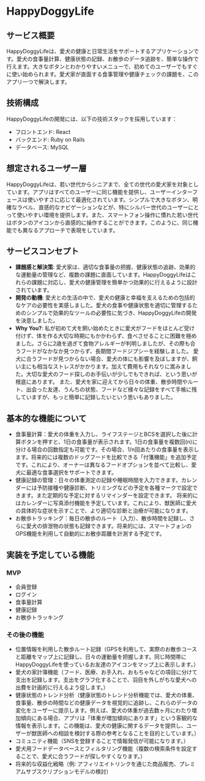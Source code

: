 # HappyDoggyLife

## サービス概要
HappyDoggyLifeは、愛犬の健康と日常生活をサポートするアプリケーションです。愛犬の食事量計算、健康状態の記録、お散歩のデータ追跡を、簡単な操作で行えます。大きなボタンとわかりやすいメニューで、初めてのユーザーでもすぐに使い始められます。愛犬家が直面する食事管理や健康チェックの課題を、このアプリ一つで解決します。

## 技術構成
HappyDoggyLifeの開発には、以下の技術スタックを採用しています：

- フロントエンド: React
- バックエンド: Ruby on Rails
- データベース: MySQL 

## 想定されるユーザー層
HappyDoggyLifeは、若い世代からシニアまで、全ての世代の愛犬家を対象としています。アプリはすべてのユーザーに同じ機能を提供し、ユーザーインターフェースは使いやすさに応じて最適化されています。シンプルで大きなボタン、明確なラベル、直感的なナビゲーションなどが、特にシルバー世代のユーザーにとって使いやすい環境を提供します。また、スマートフォン操作に慣れた若い世代はボタンのアイコンから直感的に操作することができます。このように、同じ機能でも異なるアプローチで表現をしています。


## サービスコンセプト
- **課題感と解決策**: 愛犬家は、適切な食事量の把握、健康状態の追跡、効果的な運動量の管理など、複数の課題に直面しています。HappyDoggyLifeはこれらの課題に対応し、愛犬の健康管理を簡単かつ効果的に行えるように設計されています。
- **開発の動機**: 愛犬との生活の中で、愛犬の健康と幸福を支えるための包括的なケアの必要性を実感しました。愛犬の食事や健康状態を適切に管理するためのシンプルで効果的なツールの必要性に気づき、HappyDoggyLifeの開発を決意しました。
- **Why You?**: 私が初めて犬を飼い始めたときに愛犬がフードをほとんど受け付けず、体を作る大切な時期にもかかわらず、食べさせることに困難を極めました。さらに2歳を過ぎて食物アレルギーが判明しましたが、その際も合うフードがなかなか見つからず、長期間フードジプシーを経験しました。
愛犬に合うフードが見つからない場合、愛犬の体にも影響を及ぼしますが、飼い主にも相当なストレスがかかります。加えて費用もそれなりに嵩みました。大切な愛犬のフード探しのお手伝いが少しでもできれば、という思いが根底にあります。
また、愛犬を家に迎えてから日々の体重、散歩時間やルート、出会った友達、うんちの状態、フードなど様々な記録をすべて手帳に残していますが、もっと簡単に記録したいという思いもありました。


## 基本的な機能について
- 食事量計算：愛犬の体重を入力し、ライフステージとBCSを選択した後に計算ボタンを押すと、1日の食事量が表示されます。1日の食事量を複数回(n)に分ける場合の回数指定も可能です。その場合、1/n回あたりの食事量を表示します。将来的には複数のドッグフードを比較できる「付箋機能」を追加予定です。これにより、オーナーは異なるフードオプションを並べて比較し、愛犬に最適な食事選択をサポートできます。
- 健康記録の管理：日々の体重測定の記録や睡眠時間を入力できます。カレンダーには予防接種や健康診断、トリミングなどの予定を各種マークで設定できます。また定期的な予定に対するリマインダーを設定できます。
将来的にはカレンダーに写真添付機能を予定しています。これにより、獣医師に愛犬の具体的な症状を示すことで、より適切な診断と治療が可能になります。
- お散歩トラッキング：毎日の散歩のルート（入力）、散歩時間を記録し、さらに愛犬の排泄物の状態も記録できます。将来的には、スマートフォンのGPS機能を利用して自動的にお散歩距離を計測する予定です。

## 実装を予定している機能
### MVP
- 会員登録
- ログイン
- 食事量計算
- 健康記録
- お散歩トラッキング

### その後の機能
- 位置情報を利用した散歩ルート記録（GPSを利用して、実際のお散歩コースと距離をマップ上に記録し、日々の運動量を把握します。同じ時間帯にHappyDoggyLifeを使っているお友達のアイコンをマップ上に表示します。）
- 愛犬の家計簿機能（フード、医療、お手入れ、おもちゃなどの項目に分けて支出を記録します。支出をグラフ化することで、羽目を外しがちな愛犬への出費を計画的に行えるよう促します。）
- 健康状態のトレンド分析（健康状態のトレンド分析機能では、愛犬の体重、食事量、散歩の時間などの健康データを視覚的に追跡し、これらのデータの変化をユーザーに提示します。例えば、愛犬の体重が過去数ヶ月にわたり増加傾向にある場合、アプリは「体重が増加傾向にあります」という客観的な情報を表示します。この機能は、愛犬の健康に関するデータを提供し、ユーザーが獣医師への相談を検討する際の参考となることを目的としています。）
- コミュニティ機能（SNSを登録することで情報発信が可能になります。）
- 愛犬用フードデータベースとフィルタリング機能（複数の検索条件を設定することで、愛犬に合うフードが探しやすくなります。）
- 将来的な収益化戦略（例: アフィリエイトリンクを通じた商品販売、プレミアムサブスクリプションモデルの検討）
